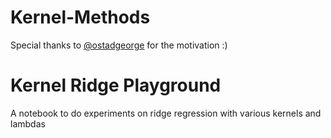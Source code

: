 # Kernel-Methods
Special thanks to [@ostadgeorge](https://github.com/ostadgeorge) for the motivation :)

# Kernel Ridge Playground
A notebook to do experiments on ridge regression with various kernels and lambdas
